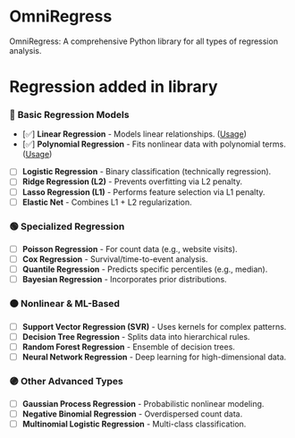 # OmniRegress
OmniRegress: A comprehensive Python library for all types of regression analysis.


# Regression added in library

### 🔵 **Basic Regression Models**  
- [✅] **Linear Regression** - Models linear relationships.  ([Usage](docs/Usage/LinearRegression.md))
- [✅] **Polynomial Regression** - Fits nonlinear data with polynomial terms.  ([Usage](docs/Usage/PolynomialRegression.md))
- [ ] **Logistic Regression** - Binary classification (technically regression).  
- [ ] **Ridge Regression (L2)** - Prevents overfitting via L2 penalty.  
- [ ] **Lasso Regression (L1)** - Performs feature selection via L1 penalty.  
- [ ] **Elastic Net** - Combines L1 + L2 regularization.  

### 🟢 **Specialized Regression**  
- [ ] **Poisson Regression** - For count data (e.g., website visits).  
- [ ] **Cox Regression** - Survival/time-to-event analysis.  
- [ ] **Quantile Regression** - Predicts specific percentiles (e.g., median).  
- [ ] **Bayesian Regression** - Incorporates prior distributions.  

### 🟠 **Nonlinear & ML-Based**  
- [ ] **Support Vector Regression (SVR)** - Uses kernels for complex patterns.  
- [ ] **Decision Tree Regression** - Splits data into hierarchical rules.  
- [ ] **Random Forest Regression** - Ensemble of decision trees.  
- [ ] **Neural Network Regression** - Deep learning for high-dimensional data.  

### 🟣 **Other Advanced Types**  
- [ ] **Gaussian Process Regression** - Probabilistic nonlinear modeling.  
- [ ] **Negative Binomial Regression** - Overdispersed count data.  
- [ ] **Multinomial Logistic Regression** - Multi-class classification.  
